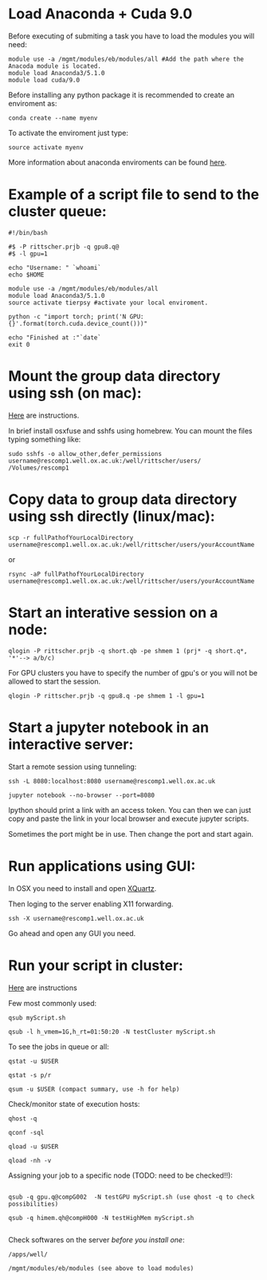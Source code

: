 # Load Anaconda + Cuda 9.0

Before executing of submiting a task you have to load the modules you will need:

```
module use -a /mgmt/modules/eb/modules/all #Add the path where the Anacoda module is located.
module load Anaconda3/5.1.0
module load cuda/9.0 
```

Before installing any python package it is recommended to create an enviroment as:

```
conda create --name myenv 
```

To activate the enviroment just type:

```
source activate myenv 
```

More information about anaconda enviroments can be found [here](https://conda.io/docs/user-guide/tasks/manage-environments.html).


# Example of a script file to send to the cluster queue:

```
#!/bin/bash

#$ -P rittscher.prjb -q gpu8.q@
#$ -l gpu=1 
 
echo "Username: " `whoami`
echo $HOME

module use -a /mgmt/modules/eb/modules/all
module load Anaconda3/5.1.0
source activate tierpsy #activate your local enviroment.

python -c "import torch; print('N GPU: {}'.format(torch.cuda.device_count()))"

echo "Finished at :"`date`
exit 0
```

# Mount the group data directory using ssh (on mac):
[Here](https://susanqq.github.io/jekyll/pixyll/2017/09/05/remotefiles/) are instructions.

In brief install osxfuse and sshfs using homebrew. You can mount the files typing something like:

```
sudo sshfs -o allow_other,defer_permissions username@rescomp1.well.ox.ac.uk:/well/rittscher/users/ /Volumes/rescomp1
```

# Copy data to group data directory using ssh directly (linux/mac):

```
scp -r fullPathofYourLocalDirectory username@rescomp1.well.ox.ac.uk:/well/rittscher/users/yourAccountName
```

or 

```
rsync -aP fullPathofYourLocalDirectory username@rescomp1.well.ox.ac.uk:/well/rittscher/users/yourAccountName
```

# Start an interative session on a node:

```
qlogin -P rittscher.prjb -q short.qb -pe shmem 1 (prj* -q short.q*, '*'--> a/b/c)
```

For GPU clusters you have to specify the number of gpu's or you will not be allowed to start the session.
```
qlogin -P rittscher.prjb -q gpu8.q -pe shmem 1 -l gpu=1
```

# Start a jupyter notebook in an interactive server:

Start a remote session using tunneling: 

```
ssh -L 8080:localhost:8080 username@rescomp1.well.ox.ac.uk

jupyter notebook --no-browser --port=8080
```

Ipython should print a link with an access token. You can then we can just copy 
and paste the link in your local browser and execute jupyter scripts.

Sometimes the port might be in use. Then change the port and start again.

# Run applications using GUI: 

In OSX you need to install and open [XQuartz](https://www.xquartz.org/).

Then loging to the server enabling X11 forwarding.
```
ssh -X username@rescomp1.well.ox.ac.uk
```

Go ahead and open any GUI you need.


# Run your script in cluster: 

[Here](https://github.com/BIMSBbioinfo/intro2UnixandSGE/blob/master/sun_grid_engine_for_beginners/how_to_submit_a_job_using_qsub.md) are instructions 

Few most commonly used:

```
qsub myScript.sh 

qsub -l h_vmem=1G,h_rt=01:50:20 -N testCluster myScript.sh

```

To see the jobs in queue or all:

```
qstat -u $USER

qstat -s p/r

qsum -u $USER (compact summary, use -h for help)

```

Check/monitor state of execution hosts:

```
qhost -q

qconf -sql

qload -u $USER

qload -nh -v

```

Assigning your job to a specific node (TODO: need to be checked!!):

```

qsub -q gpu.q@compG002  -N testGPU myScript.sh (use qhost -q to check possibilities)

qsub -q himem.qh@compH000 -N testHighMem myScript.sh


```

Check softwares on the server *before you install one*:

```
/apps/well/

/mgmt/modules/eb/modules (see above to load modules)

```



